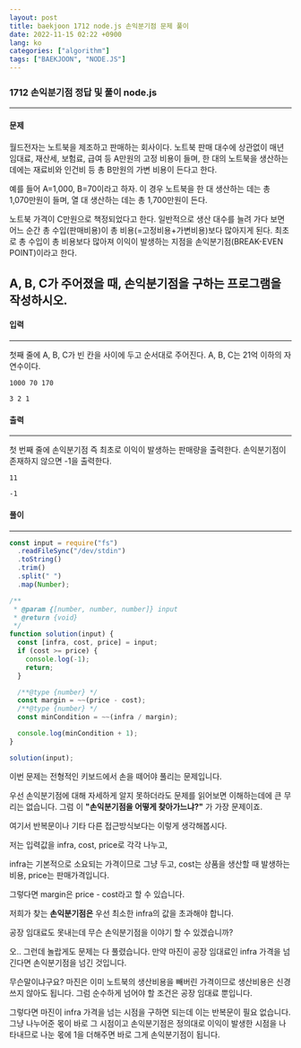 ```yaml
---
layout: post
title: baekjoon 1712 node.js 손익분기점 문제 풀이
date: 2022-11-15 02:22 +0900
lang: ko
categories: ["algorithm"]
tags: ["BAEKJOON", "NODE.JS"]
---
```

###  1712 손익분기점 정답 및 풀이 node.js 

--- 

#### 문제 
월드전자는 노트북을 제조하고 판매하는 회사이다. 노트북 판매 대수에 상관없이 매년 임대료, 재산세, 보험료, 급여 등 A만원의 고정 비용이 들며, 한 대의 노트북을 생산하는 데에는 재료비와 인건비 등 총 B만원의 가변 비용이 든다고 한다.

예를 들어 A=1,000, B=70이라고 하자. 이 경우 노트북을 한 대 생산하는 데는 총 1,070만원이 들며, 열 대 생산하는 데는 총 1,700만원이 든다.

노트북 가격이 C만원으로 책정되었다고 한다. 일반적으로 생산 대수를 늘려 가다 보면 어느 순간 총 수입(판매비용)이 총 비용(=고정비용+가변비용)보다 많아지게 된다. 최초로 총 수입이 총 비용보다 많아져 이익이 발생하는 지점을 손익분기점(BREAK-EVEN POINT)이라고 한다.

A, B, C가 주어졌을 때, 손익분기점을 구하는 프로그램을 작성하시오.
--- 

#### 입력
--- 
첫째 줄에 A, B, C가 빈 칸을 사이에 두고 순서대로 주어진다. A, B, C는 21억 이하의 자연수이다.
```
1000 70 170
```
```
3 2 1
```
#### 출력
--- 
첫 번째 줄에 손익분기점 즉 최초로 이익이 발생하는 판매량을 출력한다. 손익분기점이 존재하지 않으면 -1을 출력한다.
```
11
```
```
-1
```
#### 풀이
--- 

```js
const input = require("fs")
  .readFileSync("/dev/stdin")
  .toString()
  .trim()
  .split(" ")
  .map(Number);

/**
 * @param {[number, number, number]} input
 * @return {void}
 */
function solution(input) {
  const [infra, cost, price] = input;
  if (cost >= price) {
    console.log(-1);
    return;
  }

  /**@type {number} */
  const margin = ~~(price - cost);
  /**@type {number} */
  const minCondition = ~~(infra / margin);

  console.log(minCondition + 1);
}

solution(input);
```

이번 문제는 전형적인 키보드에서 손을 떼어야 풀리는 문제입니다.

우선 손익분기점에 대해 자세하게 알지 못하더라도 문제를 읽어보면 이해하는데에 큰 무리는 없습니다.
그럼 이 **"손익분기점을 어떻게 찾아가느냐?"** 가 가장 문제이죠.

여기서 반복문이나 기타 다른 접근방식보다는 이렇게 생각해봅시다.

저는 입력값을 infra, cost, price로 각각 나누고,

infra는 기본적으로 소요되는 가격이므로 그냥 두고, cost는 상품을 생산할 때 발생하는 비용, price는 판매가격입니다.

그렇다면 margin은 price - cost라고 할 수 있습니다.

저희가 찾는 **손익분기점은** 우선 최소한 infra의 값을 초과해야 합니다.

공장 임대료도 못내는데 무슨 손익분기점을 이야기 할 수 있겠습니까?


오.. 그런데 놀랍게도 문제는 다 풀렸습니다. 만약 마진이 공장 임대료인 infra 가격을 넘긴다면 손익분기점을 넘긴 것입니다.

무슨말이냐구요? 마진은 이미 노트북의 생산비용을 빼버린 가격이므로 생산비용은 신경쓰지 않아도 됩니다. 그럼 순수하게 넘어야 할 조건은 공장 임대료 뿐입니다.

그렇다면 마진이 infra 가격을 넘는 시점을 구하면 되는데 이는 반복문이 필요 없습니다. 그냥 나누어준 몫이 바로 그 시점이고 손익분기점은 정의대로 이익이 발생한 시점을 나타내므로 나눈 몫에 1을 더해주면 바로 그게 손익분기점이 됩니다.



